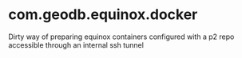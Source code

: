 # com.geodb.equinox.docker

Dirty way of preparing equinox containers configured with a p2 repo accessible through an internal ssh tunnel
